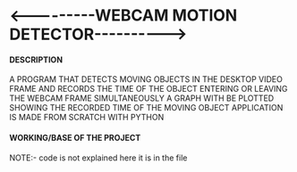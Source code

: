 # <---------WEBCAM MOTION DETECTOR---------->

#### DESCRIPTION

A PROGRAM THAT DETECTS MOVING OBJECTS IN THE DESKTOP VIDEO FRAME AND RECORDS THE TIME OF THE OBJECT ENTERING OR LEAVING THE WEBCAM FRAME
SIMULTANEOUSLY A GRAPH WITH BE PLOTTED SHOWING THE RECORDED TIME OF THE MOVING OBJECT
APPLICATION IS MADE FROM SCRATCH WITH PYTHON

#### WORKING/BASE OF THE PROJECT

 NOTE:- code is not explained here it is in the file 

